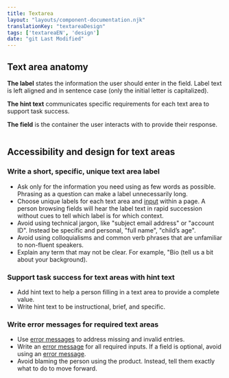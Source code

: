 ```yaml
---
title: Textarea
layout: "layouts/component-documentation.njk"
translationKey: "textareaDesign"
tags: ['textareaEN', 'design']
date: "git Last Modified"
---
```


## Text area anatomy

**The label** states the information the user should enter in the field. Label text is left aligned and in sentence case (only the initial letter is capitalized).

**The hint text** communicates specific requirements for each text area to support task success.

**The field** is the container the user interacts with to provide their response.

<img class="b-sm b-gray p-400" src="/images/en/anatomy/gcds-textarea-anatomy.svg" alt=""/>

## Accessibility and design for text areas

### Write a short, specific, unique text area label

- Ask only for the information you need using as few words as possible. Phrasing as a question can make a label unnecessarily long.
- Choose unique labels for each text area and [input](/en/components/input/) within a page. A person browsing fields will hear the label text in rapid succession without cues to tell which label is for which context.
- Avoid using technical jargon, like "subject email address" or "account ID". Instead be specific and personal, "full name", "child’s age".
- Avoid using colloquialisms and common verb phrases that are unfamiliar to non-fluent speakers.
- Explain any term that may not be clear. For example, "Bio (tell us a bit about your background).

### Support task success for text areas with hint text

- Add hint text to help a person filling in a text area to provide a complete value.
- Write hint text to be instructional, brief, and specific.

### Write error messages for required text areas

- Use [error messages](/en/components/error-message/) to address missing and invalid entries.
- Write an [error message](/en/components/error-message/) for all required inputs. If a field is optional, avoid using an [error message](/en/components/error-message/).
- Avoid blaming the person using the product. Instead, tell them exactly what to do to move forward.
